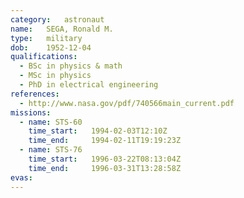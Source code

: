 ```yaml
---
category:	astronaut
name:	SEGA, Ronald M.
type:	military
dob:	1952-12-04
qualifications:
  - BSc in physics & math
  - MSc in physics
  - PhD in electrical engineering
references:
  - http://www.nasa.gov/pdf/740566main_current.pdf
missions:
  - name: STS-60
    time_start:   1994-02-03T12:10Z
    time_end:     1994-02-11T19:19:23Z
  - name: STS-76
    time_start:   1996-03-22T08:13:04Z
    time_end:     1996-03-31T13:28:58Z
evas:
---
```

